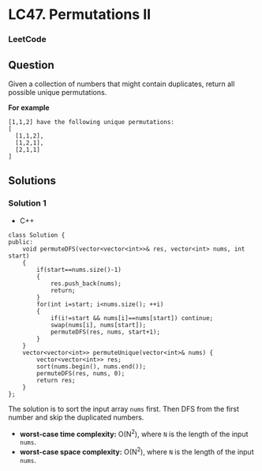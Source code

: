 # LC47. Permutations II

### LeetCode

## Question

Given a collection of numbers that might contain duplicates, return all possible unique permutations.

**For example**
```
[1,1,2] have the following unique permutations:
[
  [1,1,2],
  [1,2,1],
  [2,1,1]
]
```

## Solutions

### Solution 1

* C++
```
class Solution {
public:
    void permuteDFS(vector<vector<int>>& res, vector<int> nums, int start)
    {
        if(start==nums.size()-1)
        {
            res.push_back(nums);
            return;
        }
        for(int i=start; i<nums.size(); ++i)
        {
            if(i!=start && nums[i]==nums[start]) continue;
            swap(nums[i], nums[start]);
            permuteDFS(res, nums, start+1);
        }
    }
    vector<vector<int>> permuteUnique(vector<int>& nums) {
        vector<vector<int>> res;
        sort(nums.begin(), nums.end());
        permuteDFS(res, nums, 0);
        return res;
    }
};
```

The solution is to sort the input array `nums` first. Then DFS from the first number and skip the duplicated numbers.

* **worst-case time complexity:** O(N<sup>2</sup>), where `N` is the length of the input `nums`.
* **worst-case space complexity:** O(N<sup>2</sup>), where `N` is the length of the input `nums`.
